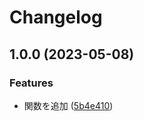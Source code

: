# Changelog

## 1.0.0 (2023-05-08)


### Features

* 関数を追加 ([5b4e410](https://github.com/hayawata3626/release-please-tests/commit/5b4e41021c1912c71258e418cb3529751e092943))
